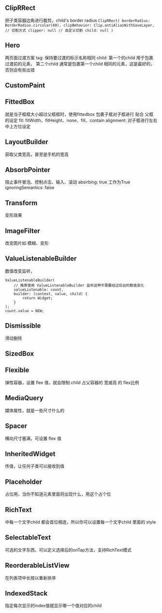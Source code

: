 
##  ClipRRect
把子类容器边角进行裁剪，child's border radius
`ClipRRect(
    borderRadius: BorderRadius.circular(60),
    clipBehavior: Clip.antiAliasWithSaveLayer, // 切割方式
    clipper: null // 自定义切割
    child: null
)`

## Hero
两页面过渡方案
    tag: 保持要过渡的标示名称相同
    child: 第一个的child 用于包裹过渡前的元素，
            第二个child 通常是包裹第一个child 相同的元素，这是最好的，否则会有些出错

## CustomPaint

## FittedBox
就是当子框框大小超过父框框时，使用fittedbox 包裹子框对子框进行 贴合 父框的设定
    fit: fitWidth、fitHeight、none、fill、contain
    alignment: 对子框进行左右中上方位设定

## LayoutBuilder
获取父类宽高，甚至是手机的宽高

## AbsorbPointer
阻止事件冒泡、控制点击、输入、滚动
    absirbing: true 工作为True
    ignoringSemantics: false 

## Transform
变形效果

## ImageFilter
改变图片如 模糊、变形


## ValueListenableBuilder
数值改变监听，

    ValueListenableBuilder(
        // 推荐使用 ValueListenableBuilder 监听这种不需要经过后台的数值变化
        valueListenable: count,
        builder: (context, value, child) {
            return Widget;
        }
    );
    count.value = NEW;

## Dismissible
滑动删除

## SizedBox

## Flexible
弹性容器，设置 flex 值，就会限制 child 占父容器的 宽或高 的 flex比例 

## MediaQuery
媒体属性，就是一些尺寸什么的

## Spacer
横向尺寸塞满，可设置 flex 值

## InheritedWidget
传值，让任何子类可以接收到值


## Placeholder
占位用，当你不知道元素里面将出现什么，用这个占个位

## RichText
中每一个文字child 都会首位相连，所以你可以设置每一个文字child 里面的 style

## SelectableText
可选的文字东西，可以定义选择后的onTap方法，支持RichText模式

## ReorderableListView
在列表项中长按以重新排序

## IndexedStack
指定每次显示的index值就显示哪一个值对应的child